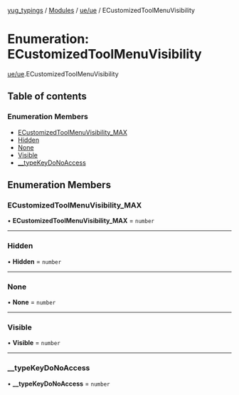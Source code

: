 [yug_typings](../README.md) / [Modules](../modules.md) / [ue/ue](../modules/ue_ue.md) / ECustomizedToolMenuVisibility

# Enumeration: ECustomizedToolMenuVisibility

[ue/ue](../modules/ue_ue.md).ECustomizedToolMenuVisibility

## Table of contents

### Enumeration Members

- [ECustomizedToolMenuVisibility\_MAX](ue_ue.ECustomizedToolMenuVisibility.md#ecustomizedtoolmenuvisibility_max)
- [Hidden](ue_ue.ECustomizedToolMenuVisibility.md#hidden)
- [None](ue_ue.ECustomizedToolMenuVisibility.md#none)
- [Visible](ue_ue.ECustomizedToolMenuVisibility.md#visible)
- [\_\_typeKeyDoNoAccess](ue_ue.ECustomizedToolMenuVisibility.md#__typekeydonoaccess)

## Enumeration Members

### ECustomizedToolMenuVisibility\_MAX

• **ECustomizedToolMenuVisibility\_MAX** = `number`

___

### Hidden

• **Hidden** = `number`

___

### None

• **None** = `number`

___

### Visible

• **Visible** = `number`

___

### \_\_typeKeyDoNoAccess

• **\_\_typeKeyDoNoAccess** = `number`
